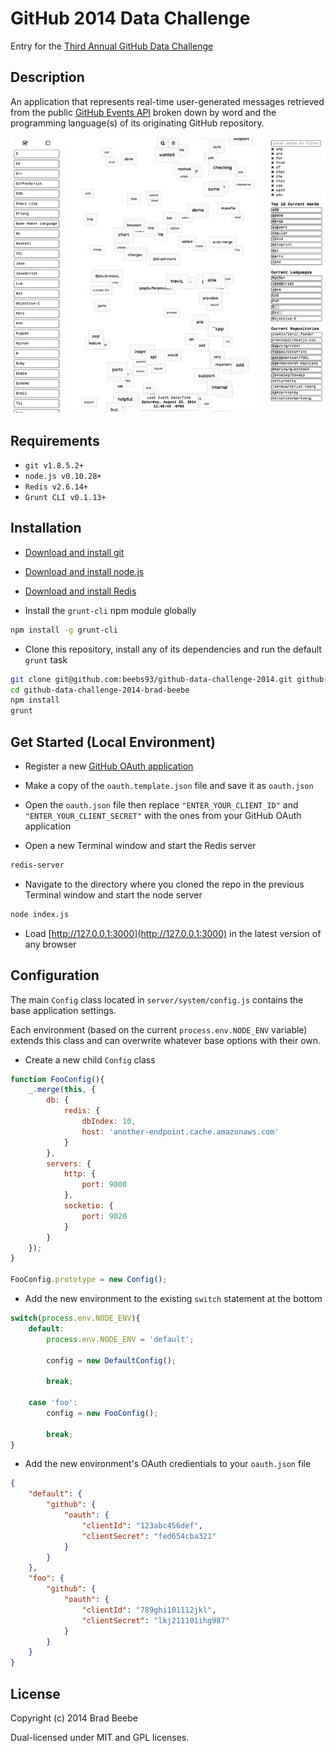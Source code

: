 GitHub 2014 Data Challenge
=========

Entry for the [Third Annual GitHub Data Challenge](https://github.com/blog/1864-third-annual-github-data-challenge)

Description
--------------
An application that represents real-time user-generated messages retrieved from the public [GitHub Events API](https://developer.github.com/v3/activity/events/) broken down by word and the programming language(s) of its originating GitHub repository.

![](https://raw.githubusercontent.com/beebs93/github-data-challenge-2014/master/client/public/img/screenshots/g-entry-1.jpg)

Requirements
--------------
- `git v1.8.5.2+`
- `node.js v0.10.28+`
- `Redis v2.6.14+`
- `Grunt CLI v0.1.13+`

Installation
--------------
- [Download and install git](http://git-scm.com/downloads)

- [Download and install node.js](http://nodejs.org/download/)

- [Download and install Redis](http://redis.io/download)

- Install the `grunt-cli` npm module globally

```sh
npm install -g grunt-cli
```

- Clone this repository, install any of its dependencies and run the default `grunt` task

```sh
git clone git@github.com:beebs93/github-data-challenge-2014.git github-data-challenge-2014-brad-beebe
cd github-data-challenge-2014-brad-beebe
npm install
grunt
```

Get Started (Local Environment)
--------------

- Register a new [GitHub OAuth application](https://github.com/settings/applications/new)

- Make a copy of the `oauth.template.json` file and save it as `oauth.json`

- Open the `oauth.json` file then replace `"ENTER_YOUR_CLIENT_ID"` and `"ENTER_YOUR_CLIENT_SECRET"` with the ones from your GitHub OAuth application

- Open a new Terminal window and start the Redis server

```sh
redis-server
```

- Navigate to the directory where you cloned the repo in the previous Terminal window and start the node server

```sh
node index.js
```

- Load [http://127.0.0.1:3000](http://127.0.0.1:3000) in the latest version of any browser

Configuration
--------------
The main `Config` class located in `server/system/config.js` contains the base application settings.

Each environment (based on the current `process.env.NODE_ENV` variable) extends this class and can overwrite whatever base options with their own.

- Create a new child `Config` class
```javascript
function FooConfig(){
	_.merge(this, {
		db: {
			redis: {
				dbIndex: 10,
				host: 'another-endpoint.cache.amazonaws.com'
			}
		},
		servers: {
			http: {
				port: 9000
			},
			socketio: {
				port: 9020
			}
		}
	});
}

FooConfig.prototype = new Config();
```
- Add the new environment to the existing `switch` statement at the bottom
```javascript
switch(process.env.NODE_ENV){
	default:
		process.env.NODE_ENV = 'default';

		config = new DefaultConfig();

		break;
	
	case 'foo':
		config = new FooConfig();
		
		break;
}
```
- Add the new environment's OAuth credientials to your `oauth.json` file
```json
{
	"default": {
		"github": {
			"oauth": {
				"clientId": "123abc456def",
				"clientSecret": "fed654cba321"
			}
		}
	},
	"foo": {
		"github": {
			"oauth": {
				"clientId": "789ghi101112jkl",
				"clientSecret": "lkj211101ihg987"
			}
		}
	}
}
```

License
--------------
Copyright (c) 2014 Brad Beebe

Dual-licensed under MIT and GPL licenses.
